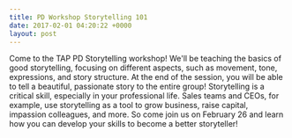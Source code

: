 ```yaml
---
title: PD Workshop Storytelling 101
date: 2017-02-01 04:20:22 +0000
layout: post
---
```


Come to the TAP PD Storytelling workshop! We'll be teaching the basics of good storytelling, focusing on different aspects, such as movement, tone, expressions, and story structure. At the end of the session, you will be able to tell a beautiful, passionate story to the entire group! Storytelling is a critical skill, especially in your professional life. Sales teams and CEOs, for example, use storytelling as a tool to grow business, raise capital, impassion colleagues, and more. So come join us on February 26 and learn how you can develop your skills to become a better storyteller! 